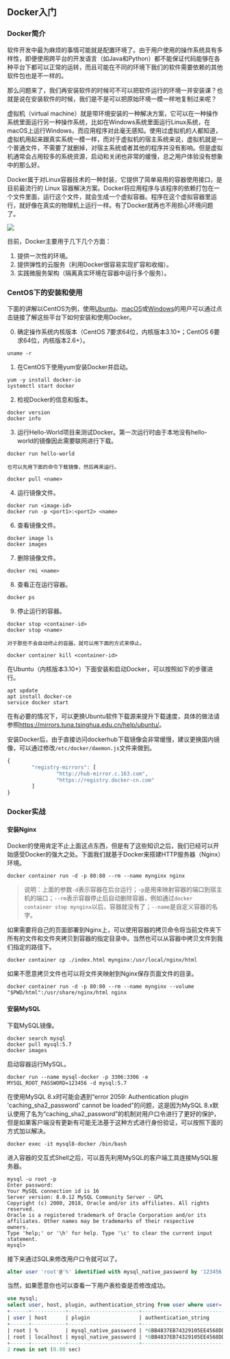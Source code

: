 ## Docker入门

### Docker简介

软件开发中最为麻烦的事情可能就是配置环境了。由于用户使用的操作系统具有多样性，即便使用跨平台的开发语言（如Java和Python）都不能保证代码能够在各种平台下都可以正常的运转，而且可能在不同的环境下我们的软件需要依赖的其他软件包也是不一样的。

那么问题来了，我们再安装软件的时候可不可以把软件运行的环境一并安装课？也就是说在安装软件的时候，我们是不是可以把原始环境一模一样地复制过来呢？

虚拟机（virtual machine）就是带环境安装的一种解决方案，它可以在一种操作系统里面运行另一种操作系统，比如在Windows系统里面运行Linux系统，在macOS上运行Windows，而应用程序对此毫无感知。使用过虚拟机的人都知道，虚拟机用起来跟真实系统一模一样，而对于虚拟机的宿主系统来说，虚拟机就是一个普通文件，不需要了就删掉，对宿主系统或者其他的程序并没有影响。但是虚拟机通常会占用较多的系统资源，启动和关闭也非常的缓慢，总之用户体验没有想象中的那么好。

Docker属于对Linux容器技术的一种封装，它提供了简单易用的容器使用接口，是目前最流行的 Linux 容器解决方案。Docker将应用程序与该程序的依赖打包在一个文件里面，运行这个文件，就会生成一个虚拟容器。程序在这个虚拟容器里运行，就好像在真实的物理机上运行一样。有了Docker就再也不用担心环境问题了。

![](./res/docker_vs_vm.png)

目前，Docker主要用于几下几个方面：

1. 提供一次性的环境。
2. 提供弹性的云服务（利用Docker很容易实现扩容和收缩）。
3. 实践微服务架构（隔离真实环境在容器中运行多个服务）。

### CentOS下的安装和使用

下面的讲解以CentOS为例，使用[Ubuntu](https://docs.docker.com/install/linux/docker-ce/ubuntu/)、[macOS](https://docs.docker.com/docker-for-mac/install/)或[Windows](https://docs.docker.com/docker-for-windows/install/)的用户可以通过点击链接了解这些平台下如何安装和使用Docker。

0. 确定操作系统内核版本（CentOS 7要求64位，内核版本3.10+；CentOS 6要求64位，内核版本2.6+）。

```Shell
uname -r
```

1. 在CentOS下使用yum安装Docker并启动。

```Shell
yum -y install docker-io
systemctl start docker
```

2. 检视Docker的信息和版本。

```Shell
docker version
docker info
```

3. 运行Hello-World项目来测试Docker。第一次运行时由于本地没有hello-world的镜像因此需要联网进行下载。

```Shell
docker run hello-world
```

	也可以先用下面的命令下载镜像，然后再来运行。

 ```Shell
docker pull <name>
 ```

4. 运行镜像文件。

```Shell
docker run <image-id>
docker run -p <port1>:<port2> <name>
```

6. 查看镜像文件。

```Shell
docker image ls
docker images
```

7. 删除镜像文件。

```Shell
docker rmi <name>
```

8. 查看正在运行容器。

```Shell
docker ps
```

9. 停止运行的容器。

```Shell
docker stop <container-id>
docker stop <name>
```

	对于那些不会自动终止的容器，就可以用下面的方式来停止。

```Shell
docker container kill <container-id>
```

在Ubuntu（内核版本3.10+）下面安装和启动Docker，可以按照如下的步骤进行。

```Shell
apt update
apt install docker-ce
service docker start
```

在有必要的情况下，可以更换Ubuntu软件下载源来提升下载速度，具体的做法请参照<https://mirrors.tuna.tsinghua.edu.cn/help/ubuntu/>。

安装Docker后，由于直接访问dockerhub下载镜像会非常缓慢，建议更换国内镜像，可以通过修改`/etc/docker/daemon.js`文件来做到。

```JavaScript
{
        "registry-mirrors": [
                "http://hub-mirror.c.163.com",
                "https://registry.docker-cn.com"
        ]
}
```

### Docker实战

#### 安装Nginx

Docker的使用肯定不止上面这点东西，但是有了这些知识之后，我们已经可以开始感受Docker的强大之处。下面我们就基于Docker来搭建HTTP服务器（Nginx）环境。

```Shell
docker container run -d -p 80:80 --rm --name mynginx nginx
```

> 说明：上面的参数`-d`表示容器在后台运行；`-p`是用来映射容器的端口到宿主机的端口；`--rm`表示容器停止后自动删除容器，例如通过`docker container stop mynginx`以后，容器就没有了；`--name`是自定义容器的名字。

如果需要将自己的页面部署到Nginx上，可以使用容器的拷贝命令将当前文件夹下所有的文件和文件夹拷贝到容器的指定目录中。当然也可以从容器中拷贝文件到我们指定的路径下。

```Shell
docker container cp ./index.html mynginx:/usr/local/nginx/html
```

如果不愿意拷贝文件也可以将文件夹映射到Nginx保存页面文件的目录。

```Shell
docker container run -d -p 80:80 --rm --name mynginx --volume "$PWD/html":/usr/share/nginx/html nginx
```

#### 安装MySQL

下载MySQL镜像。

```Shell
docker search mysql
docker pull mysql:5.7
docker images
```

启动容器运行MySQL。

```Shell
docker run --name mysql-docker -p 3306:3306 -e MYSQL_ROOT_PASSWORD=123456 -d mysql:5.7
```

在使用MySQL 8.x时可能会遇到“error 2059: Authentication plugin 'caching_sha2_password' cannot be loaded”的问题，这是因为MySQL 8.x默认使用了名为“caching_sha2_password”的机制对用户口令进行了更好的保护，但是如果客户端没有更新有可能无法基于这种方式进行身份验证，可以按照下面的方式加以解决。

```Shell
docker exec -it mysql8-docker /bin/bash
```

进入容器的交互式Shell之后，可以首先利用MySQL的客户端工具连接MySQL服务器。

```Shell
mysql -u root -p
Enter password:
Your MySQL connection id is 16
Server version: 8.0.12 MySQL Community Server - GPL
Copyright (c) 2000, 2018, Oracle and/or its affiliates. All rights reserved.
Oracle is a registered trademark of Oracle Corporation and/or its
affiliates. Other names may be trademarks of their respective
owners.
Type 'help;' or '\h' for help. Type '\c' to clear the current input statement.
mysql>
```

接下来通过SQL来修改用户口令就可以了。

```SQL
alter user 'root'@'%' identified with mysql_native_password by '123456' password expire never;
```

当然，如果愿意你也可以查看一下用户表检查是否修改成功。

```SQL
use mysql;
select user, host, plugin, authentication_string from user where user='root';
+------+-----------+-----------------------+-------------------------------------------+
| user | host      | plugin                | authentication_string                     |
+------+-----------+-----------------------+-------------------------------------------+
| root | %         | mysql_native_password | *6BB4837EB74329105EE4568DDA7DC67ED2CA2AD9 |
| root | localhost | mysql_native_password | *6BB4837EB74329105EE4568DDA7DC67ED2CA2AD9 |
+------+-----------+-----------------------+-------------------------------------------+
2 rows in set (0.00 sec)
```


